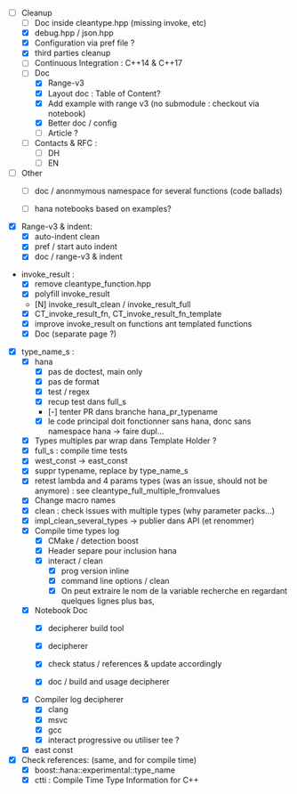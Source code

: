* [ ] Cleanup
    * [ ] Doc inside cleantype.hpp (missing invoke, etc)
    * [X] debug.hpp / json.hpp
    * [X] Configuration via pref file ?
    * [X] third parties cleanup
    * [ ] Continuous Integration : C++14 & C++17
    * [ ] Doc
        * [X] Range-v3
        * [X] Layout doc : Table of Content?
        * [X] Add example with range v3 (no submodule : checkout via notebook)
        * [X] Better doc / config
        * [ ] Article ?
    * [ ] Contacts & RFC :
        * [ ] DH
        * [ ] EN

* [ ] Other
    * [ ] doc / anonmymous namespace for several functions (code ballads)
    * [ ] hana notebooks based on examples?


* [X] Range-v3 & indent:
    * [X] auto-indent clean
    * [X] pref / start auto indent
    * [X] doc / range-v3 & indent

* invoke_result :
    * [X] remove cleantype_function.hpp
    * [X] polyfill invoke_result
    * [N] invoke_result_clean / invoke_result_full
    * [X] CT_invoke_result_fn, CT_invoke_result_fn_template
    * [X] improve invoke_result on functions ant templated functions
    * [X] Doc (separate page ?)

* [X]  type_name_s :
    * [X] hana
        * [X] pas de doctest, main only
        * [X] pas de format
        * [X] test / regex
        * [X] recup test dans full_s
        * [-] tenter PR dans branche hana_pr_typename
        * [X] le code principal doit fonctionner sans hana, donc sans namespace hana
                -> faire dupl...
    * [X] Types multiples par wrap dans Template Holder ?
    * [X] full_s : compile time tests
    * [X] west_const -> east_const
    * [X] suppr typename, replace by type_name_s
    * [X] retest lambda and 4 params types (was an issue, should not be anymore) : see cleantype_full_multiple_fromvalues
    * [X] Change macro names
    * [X] clean : check issues with multiple types (why parameter packs...)
    * [X] impl_clean_several_types -> publier dans API (et renommer)
    * [X] Compile time types log
        * [X] CMake / detection boost
        * [X] Header separe pour inclusion hana
        * [X] interact / clean
            * [X] prog version inline
            * [X] command line options / clean
            * [X] On peut extraire le nom de la variable recherche en regardant quelques lignes plus bas,

    * [X] Notebook Doc
        * [X] decipherer build tool
        * [X] decipherer
        * [X] check status / references & update accordingly
        * [X] doc / build and usage decipherer


    * [X] Compiler log decipherer
        * [X] clang
        * [X] msvc
        * [X] gcc
        * [X] interact progressive ou utiliser tee ?

    * [X] east const

* [X] Check references: (same, and for compile time)
    * [X] boost::hana::experimental::type_name
    * [X] ctti : Compile Time Type Information for C++
